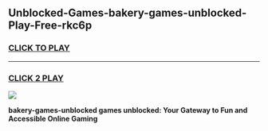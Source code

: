 
## Unblocked-Games-bakery-games-unblocked-Play-Free-rkc6p
<h3>
<a href="https://premium76.site?title=bakery-games-unblocked&ref=24M">CLICK TO PLAY</a></h3>
<hr>

<h3>
<a href="https://premium76.site?title=bakery-games-unblocked&ref=24M">CLICK 2 PLAY</a>
  
</h3>

<a href="https://premium76.site?title=bakery-games-unblocked&ref=24M"><img src="https://clearcache.store/games.png"></a>


**bakery-games-unblocked games unblocked: Your Gateway to Fun and Accessible Online Gaming**
